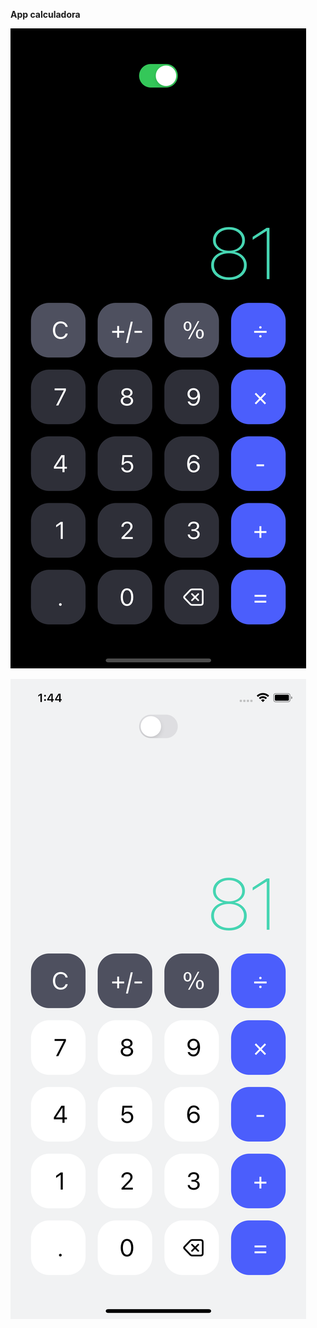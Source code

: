 **App calculadora**

![alt](https://github.com/IsraelMerlyn/calculadora-RN/blob/main/src/assets/black.png)

![alt](https://github.com/IsraelMerlyn/calculadora-RN/blob/main/src/assets/white.png)
